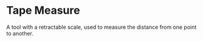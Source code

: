 # Tape Measure

A tool with a retractable scale, used to measure the distance from one point to another.